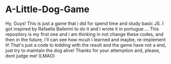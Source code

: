 # A-Little-Dog-Game

Hy, Guys! This is just a game that i did for spend time and study basic JS.
I got inspired by Rafaella Ballerini to do it and i wrote it in portugue.... 
This repository is my first one and i am thinking in not change these codes, and then in the future, i'll can see how mcuh i learned and maybe, re-implement it!
That's just a code to kidding with the result and the game have not a end, just try to maintain the dog alive!
Thanks for your attemption and, please, dont judge me! (LMAO) 
